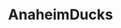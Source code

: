 ---
title: AnaheimDucks
crosslinks:
- hockey
- EdmontonOilers
- CalgaryFlames
- nhl_games
- NHLStreams
- todayilearned
- Predators
- nhl
- puckstreams
- place
- happycrowds
- HighQualityGifs
- Accounting
- metric_units
- OutOfTheLoop
- infectioussmiles
- CCJ2
- templeofthephil
- highqualitygifs
---